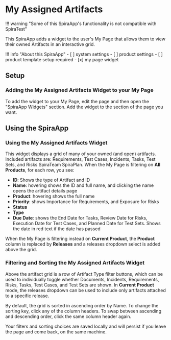 # My Assigned Artifacts

!!! warning "Some of this SpiraApp's functionality is not compatible with SpiraTest"

This SpiraApp adds a widget to the user's My Page that allows them to view their owned Artifacts in an interactive grid.

!!! info "About this SpiraApp"
    - [ ] system settings
    - [ ] product settings 
    - [ ] product template setup required
    - [x] my page widget


## Setup
### Adding the My Assigned Artifacts Widget to your My Page

To add the widget to your My Page, edit the page and then open the "SpiraApp Widgets" section. Add the widget to the section of the page you want.


## Using the SpiraApp
### Using the My Assigned Artifacts Widget
This widget displays a grid of many of your owned (and open) artifacts. Included artifacts are: Requirements, Test Cases, Incidents, Tasks, Test Sets, and Risks <span class="pill">SpiraTeam</span> <span class="pill">SpiraPlan</span>.
When the My Page is filtering on **All Products**, for each row, you see:

- **ID**: Shows the type of Artifact and ID
- **Name**: hovering shows the ID and full name, and clicking the name opens the artifact details page
- **Product**: hovering shows the full name
- **Priority**: shows Importance for Requirements, and Exposure for Risks
- **Status**
- **Type**
- **Due Date**: shows the End Date for Tasks, Review Date for Risks, Execution Date for Test Cases, and Planned Date for Test Sets. Shows the date in red text if the date has passed

When the My Page is filtering instead on **Current Product**, the **Product** column is replaced by **Releases** and a releases dropdown select is added above the grid.

### Filtering and Sorting the My Assigned Artifacts Widget
Above the artifact grid is a row of Artifact Type filter buttons, which can be used to individually toggle whether Documents, Incidents, Requirements, Risks, Tasks, Test Cases, and Test Sets are shown. In **Current Product** mode, the releases dropdown can be used to include only artifacts attached to a specific release.

By default, the grid is sorted in ascending order by Name. To change the sorting key, click any of the column headers. To swap between ascending and descending order, click the same column header again.

Your filters and sorting choices are saved locally and will persist if you leave the page and come back, on the same machine.